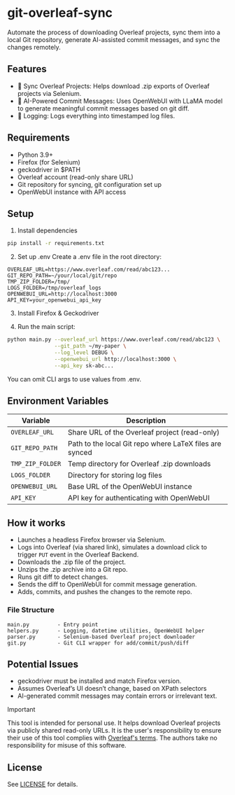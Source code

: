 # git-overleaf-sync
Automate the process of downloading Overleaf projects, sync them into a local Git repository, generate AI-assisted commit messages, and sync the changes remotely.

## Features
- 🔄 Sync Overleaf Projects: Helps download .zip exports of Overleaf projects via Selenium.
- 🧠 AI-Powered Commit Messages: Uses OpenWebUI with LLaMA model to generate meaningful commit messages based on git diff.
- 🧪 Logging: Logs everything into timestamped log files.

## Requirements
- Python 3.9+
- Firefox (for Selenium)
- geckodriver in $PATH
- Overleaf account (read-only share URL)
- Git repository for syncing, git configuration set up 
- OpenWebUI instance with API access

## Setup
1. Install dependencies
```bash
pip install -r requirements.txt
```

2. Set up .env
Create a .env file in the root directory:

```env
OVERLEAF_URL=https://www.overleaf.com/read/abc123...
GIT_REPO_PATH=~/your/local/git/repo
TMP_ZIP_FOLDER=/tmp/
LOGS_FOLDER=/tmp/overleaf_logs
OPENWEBUI_URL=http://localhost:3000
API_KEY=your_openwebui_api_key
```
3. Install Firefox & Geckodriver

4. Run the main script:

```bash
python main.py --overleaf_url https://www.overleaf.com/read/abc123 \
               --git_path ~/my-paper \
               --log_level DEBUG \
               --openwebui_url http://localhost:3000 \
               --api_key sk-abc...
```
You can omit CLI args to use values from .env.


## Environment Variables
| Variable         | Description                                             |
|------------------|---------------------------------------------------------|
| `OVERLEAF_URL`   | Share URL of the Overleaf project (read-only)          |
| `GIT_REPO_PATH`  | Path to the local Git repo where LaTeX files are synced |
| `TMP_ZIP_FOLDER` | Temp directory for Overleaf .zip downloads             |
| `LOGS_FOLDER`    | Directory for storing log files                        |
| `OPENWEBUI_URL`  | Base URL of the OpenWebUI instance                     |
| `API_KEY`        | API key for authenticating with OpenWebUI              |


## How it works
- Launches a headless Firefox browser via Selenium.
- Logs into Overleaf (via shared link), simulates a download click to trigger `PUT` event in the Overleaf Backend.
- Downloads the .zip file of the project.
- Unzips the .zip archive into a Git repo.
- Runs git diff to detect changes.
- Sends the diff to OpenWebUI for commit message generation.
- Adds, commits, and pushes the changes to the remote repo.

### File Structure
```text
main.py         - Entry point
helpers.py      - Logging, datetime utilities, OpenWebUI helper
parser.py       - Selenium-based Overleaf project downloader
git.py          - Git CLI wrapper for add/commit/push/diff
```

## Potential Issues
- geckodriver must be installed and match Firefox version.
- Assumes Overleaf’s UI doesn’t change, based on XPath selectors
- AI-generated commit messages may contain errors or irrelevant text.

> [!IMPORTANT]
> This tool is intended for personal use. It helps download Overleaf projects via publicly shared read-only URLs.
> It is the user's responsibility to ensure their use of this tool complies with [Overleaf's terms](https://www.overleaf.com/legal#Terms).
> The authors take no responsibility for misuse of this software.

## License
See [LICENSE](LICENSE) for details.

